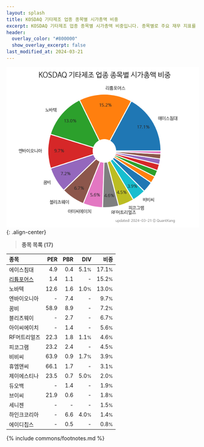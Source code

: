 ```yaml
---
layout: splash
title: KOSDAQ 기타제조 업종 종목별 시가총액 비중
excerpt: KOSDAQ 기타제조 업종 종목별 시가총액 비중입니다. 종목별로 주요 재무 지표를 함께 표시합니다.
header:
  overlay_color: "#800000"
  show_overlay_excerpt: false
last_modified_at: 2024-03-21
---
```



![KOSDAQ 기타제조 업종 종목별 시가총액 비중](/stats/sector/images/kosdaq_업종_기타제조_종목.png){: .align-center}


> **종목 목록 (17)**<a id="list"></a>

| **종목** | **PER** | **PBR** | **DIV** | **비중** |
| :------- | ------: | ------: | ------: | -------: |
| 에이스침대 | 4.9 | 0.4 | 5.1<small>%</small> | 17.1<small>%</small> |
| [리튬포어스](/073570/) | 1.4 | 1.1 | - | 15.2<small>%</small> |
| 노바텍 | 12.6 | 1.6 | 1.0<small>%</small> | 13.0<small>%</small> |
| 엔바이오니아 | - | 7.4 | - | 9.7<small>%</small> |
| 꿈비 | 58.9 | 8.9 | - | 7.2<small>%</small> |
| 블리츠웨이 | - | 2.7 | - | 6.7<small>%</small> |
| 아이씨에이치 | - | 1.4 | - | 5.6<small>%</small> |
| RF머트리얼즈 | 22.3 | 1.8 | 1.1<small>%</small> | 4.6<small>%</small> |
| 피코그램 | 23.2 | 2.4 | - | 4.5<small>%</small> |
| 비비씨 | 63.9 | 0.9 | 1.7<small>%</small> | 3.9<small>%</small> |
| 휴엠앤씨 | 66.1 | 1.7 | - | 3.1<small>%</small> |
| 제이에스티나 | 23.5 | 0.7 | 5.0<small>%</small> | 2.0<small>%</small> |
| 듀오백 | - | 1.4 | - | 1.9<small>%</small> |
| 브이씨 | 21.9 | 0.6 | - | 1.8<small>%</small> |
| 세니젠 | - | - | - | 1.5<small>%</small> |
| 하인크코리아 | - | 6.6 | 4.0<small>%</small> | 1.4<small>%</small> |
| 에이디칩스 | - | 0.5 | - | 0.8<small>%</small> |

{% include commons/footnotes.md %}
